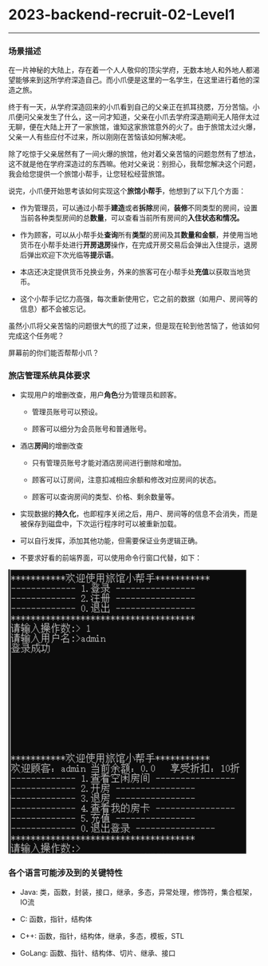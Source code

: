 # 2023-backend-recruit-02-Level1
---
### 场景描述

在一片神秘的大陆上，存在着一个人人敬仰的顶尖学府，无数本地人和外地人都渴望能够来到这所学府深造自己。而小爪便是这里的一名学生，在这里进行着他的深造之旅。

终于有一天，从学府深造回来的小爪看到自己的父亲正在抓耳挠腮，万分苦恼。小爪便问父亲发生了什么，这一问才知道，父亲在小爪去学府深造期间无人陪伴太过无聊，便在大陆上开了一家旅馆，谁知这家旅馆意外的火了。由于旅馆太过火爆，父亲一人有些应付不过来，所以刚刚在苦恼该如何解决呢。

除了吃惊于父亲居然有了一间火爆的旅馆，他对着父亲苦恼的问题忽然有了想法，这不就是他在学府深造过的东西嘛。他对父亲说：别担心，我帮您解决这个问题，我会给您提供一个旅馆小帮手，让您轻松经营旅馆。

说完，小爪便开始思考该如何实现这个**旅馆小帮手**，他想到了以下几个方面：

- 作为管理员，可以通过小帮手**建造**或者**拆除**房间，**装修**不同类型的房间，设置当前各种类型房间的总**数量**，可以查看当前所有房间的**入住状态和情况。**
    
- 作为顾客，可以从小帮手处**查询**所有**类型**的房间及其**数量和金额**，并使用当地货币在小帮手处进行**开房退房**操作，在完成开房交易后会弹出入住提示，退房后弹出欢迎下次光临等**提示语**。
    
- 本店还决定提供货币兑换业务，外来的旅客可在小帮手处**充值**以获取当地货币。
    
- 这个小帮手记忆力高强，每次重新使用它，它之前的数据（如用户、房间等的信息）都不会被忘记。
    

虽然小爪将父亲苦恼的问题很大气的揽了过来，但是现在轮到他苦恼了，他该如何完成这个任务呢？

屏幕前的你们能否帮帮小爪？

  

### 旅店管理系统具体要求

- 实现用户的增删改查，用户**角色**分为管理员和顾客。
    
    - 管理员账号可以预设。
        
    - 顾客可以细分为会员账号和普通账号。
        
- 酒店**房间**的增删改查
    
    - 只有管理员账号才能对酒店房间进行删除和增加。
        
    - 顾客可以订房间，注意扣减相应余额和修改对应房间的状态。
        
    - 顾客可以查询房间的类型、价格、剩余数量等。
        
- 实现数据的**持久化**，也即程序关闭之后，用户、房间等的信息不会消失，而是被保存到磁盘中，下次运行程序时可以被重新加载。
    
- 可以自行发挥，添加其他功能，但需要保证业务逻辑正确。
    
- 不要求好看的前端界面，可以使用命令行窗口代替，如下：
    
![](attachment/Hotel%20helper.png)
### 各个语言可能涉及到的关键特性

- Java: 类，函数，封装，接口，继承，多态，异常处理，修饰符，集合框架，IO流
    
- C: 函数，指针，结构体
    
- C++: 函数，指针，结构体，继承，多态，模板，STL
    
- GoLang: 函数、指针、结构体、切片、继承、接口
